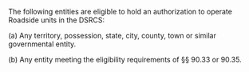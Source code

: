 The following entities are eligible to hold an authorization to operate Roadside units in the DSRCS:

(a) Any territory, possession, state, city, county, town or similar governmental entity.

(b) Any entity meeting the eligibility requirements of §§ 90.33 or 90.35.

